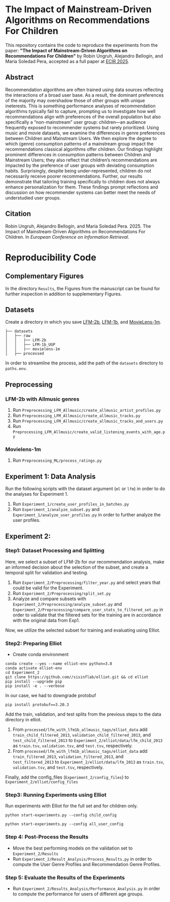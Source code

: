 # The Impact of Mainstream-Driven Algorithms on Recommendations For Children
This repository contains the code to reproduce the experiments from the paper: **"The Impact of Mainstream-Driven Algorithms on Recommendations For Children"** by Robin Ungruh, Alejandro Bellogín, and Maria Soledad Pera, accepted as a full paper at [ECIR 2025](https://ecir2025.eu/).

## Abstract
 Recommendation algorithms are often trained using data sources reflecting the interactions of a broad user base. As a result, the dominant preferences of the majority may overshadow those of other groups with unique ineterests. This is something performance analyses of recommendation algorithms typically fail to capture, prompting us to investigate how well recommendations align with preferences of the overall population but also specifically a “non-mainstream” user group: children—an audience frequently exposed to recommender systems but rarely prioritized. Using music and movie datasets, we examine the differences in genre preferences between Children and Mainstream Users. We then explore the degree to which (genre) consumption patterns of a mainstream group impact the recommendations classical algorithms offer children. Our findings highlight prominent differences in consumption patterns between Children and Mainstream Users; they also reflect that children’s recommendations are impacted by the preference of user groups with deviating consumption habits. Surprisingly, despite being under-represented, children do not necessarily receive poorer recommendations. Further, our results demonstrate that tailoring training specifically to children does not always enhance personalization for them. These findings prompt reflections and discussion on how recommender systems can better meet the needs of understudied user groups.


## Citation
Robin Ungruh, Alejandro Bellogín, and Maria Soledad Pera. 2025. The Impact of Mainstream-Driven Algorithms on Recommendations For Children. In _European Conference on Information Retrieval_.

# Reproducibility Code

## Complementary Figures
In the directory ``Results``, the Figures from the manuscript can be found for further inspection in addition to supplementary Figures.

## Datasets
Create a directory in which you save [LFM-2b](https://www.cp.jku.at/datasets/LFM-2b/), [LFM-1b](https://www.cp.jku.at/datasets/LFM-1b/), and [MovieLens-1m](https://grouplens.org/datasets/movielens/).

```
├── datasets
│   ├── raw
│   │   ├── LFM-2b
│   │   ├── LFM-1b_UGP
│   │   ├── movielens-1m
│   ├── processed
```
In order to streamline the process, add the path of the `datasets` directory to `paths.env`.


## Preprocessing
### LFM-2b with Allmusic genres
1. Run `Preprocessing_LFM_Allmusic/create_allmusic_artist_profiles.py`
2. Run `Preprocessing_LFM_Allmusic/create_allmusic_tracks.py`
3. Run `Preprocessing_LFM_Allmusic/create_allmusic_tracks_and_users.py`
4. Run `Preprocessing_LFM_Allmusic/create_valid_listening_events_with_age.py`

### Movielens-1m
1. Run `Preprocessing_ML/process_ratings.py`

## Experiment 1: Data Analysis
Run the following scripts with the dataset argument (`ml` or `lfm`) in order to do the analyses for  Experiment 1.

1. Run `Experiment_1/create_user_profiles_in_batches.py` 
2. Run `Experiment_1/analyze_subset.py` and `Experiment_1/analyze_user_profiles.py` in order to further analyze the user profiles.

## Experiment 2:
### Step1: Dataset Processing and Splitting
Here, we select a subset of LFM-2b for our recommendation analysis, make an informed decision about the selection of the subset, and create a temporal split for validation and testing. 
1. Run `Experiment_2/Preprocessing/filter_year.py` and select years that could be valid for the Experiment.
2. Run `Experiment_2/Preprocessing/split_set.py`
3. Analyze and compare subsets with `Experiment_2/Preprocessing/analyze_subset.py` and `Experiment_2/Preprocessing/compare_user_stats_to_filtered_set.py` in order to validate that the filtered sets for the training are in accordance with the original data from Exp1.

Now, we utilize the selected subset for training and evaluating using Elliot.


### Step2: Preparing Elliot
- Create conda environment
```
conda create --yes --name elliot-env python=3.8
conda activate elliot-env
cd Experiment_2 
git clone https://github.com//sisinflab/elliot.git && cd elliot
pip install --upgrade pip
pip install -e . --verbose
```

In our case, we had to downgrade protobuf
```
pip install protobuf==3.20.3
```

Add the train, validation, and test splits from the previous steps to the data directory in elliot.
1. From `processed/lfm_with_lfm1b_allmusic_tags/elliot_data` add `train_child_filtered_2013`, `validation_child_filtered_2013`, and `test_child_filtered_2013` to `Experiment_2/elliot/data/lfm_child_2013` as `train.tsv`, `validation.tsv`, and `test.tsv`, respectively.
2. From `processed/lfm_with_lfm1b_allmusic_tags/elliot_data` add `train_filtered_2013`, `validation_filtered_2013`, and `test_filtered_2013` to `Experiment_2/elliot/data/lfm_2013` as `train.tsv`, `validation.tsv`, and `test.tsv`, respectively.

Finally, add the config_files (`Experiment_2/config_files`) to `Experiment_2/elliot/config_files`


### Step3: Running Experiments using Elliot
Run experiments with Elliot for the full set and for children only.
```
python start-experiments.py --config child_config
```
```
python start-experiments.py --config all_user_config
```


### Step 4: Post-Process the Results
- Move the best performing models on the validation set to `Experiment_2/Results`
- Run `Experiment_2/Result_Analysis/Process_Results.py` in order to compute the User Genre Profiles and Recommendation Genre Profiles.


### Step 5: Evaluate the Results of the Experiments
- Run `Experiment_2/Results_Analysis/Performance_Analysis.py` in order to compute the performance for users of different age groups.